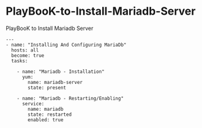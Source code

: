 # PlayBooK-to-Install-Mariadb-Server
PlayBooK to Install Mariadb Server
```
---
- name: "Installing And Configuring MariaDb"
  hosts: all
  become: true
  tasks:
    
    - name: "Mariadb - Installation"
      yum:
        name: mariadb-server
        state: present
          
    - name: "Mariadb - Restarting/Enabling"
      service:
        name: mariadb
        state: restarted
        enabled: true
